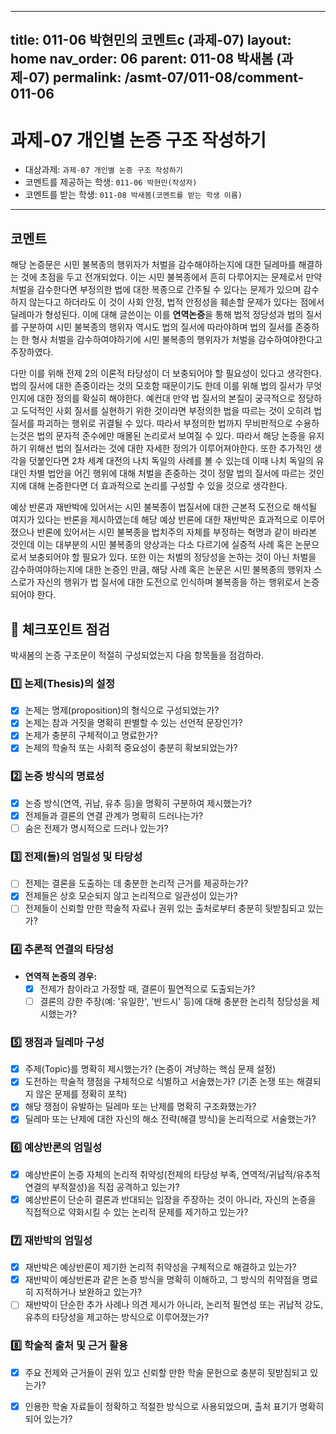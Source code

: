 
---
title: 011-06 박현민의 코멘트c (과제-07) 
layout: home
nav_order: 06
parent: 011-08 박새봄 (과제-07)
permalink: /asmt-07/011-08/comment-011-06
---

# 과제-07 개인별 논증 구조 작성하기

- 대상과제: `과제-07 개인별 논증 구조 작성하기`
- 코멘트를 제공하는 학생: `011-06 박현민(작성자)` 
- 코멘트를 받는 학생: `011-08 박새봄(코멘트를 받는 학생 이름)` 

---

## 코멘트

해당 논증문은 시민 불복종의 행위자가 처벌을 감수해야하는지에 대한 딜레마를 해결하는 것에 초점을 두고 전개되었다. 이는 시민 불복종에서 흔히 다루어지는 문제로서 만약 처벌을 감수한다면 부정의한 법에 대한 복종으로 간주될 수 있다는 문제가 있으며 감수하지 않는다고 하더라도 이 것이 사회 안정, 법적 안정성을 훼손할 문제가 있다는 점에서 딜레마가 형성된다. 이에 대해 글쓴이는 이를 **연역논증**을 통해 법적 정당성과 법의 질서를 구분하여 시민 불복종의 행위자 역시도 법의 질서에 따라야하며 법의 질서를 존중하는 한 형사 처벌을 감수하여야하기에 시민 불복종의 행위자가 처벌을 감수하여야한다고 주장하였다. 

다만 이를 위해 전제 2의 이론적 타당성이 더 보충되어야 할 필요성이 있다고 생각한다. 법의 질서에 대한 존중이라는 것의 모호함 때문이기도 한데 이를 위해 법의 질서가 무엇인지에 대한 정의를 확실히 해야한다. 예컨대 만약 법 질서의 본질이 궁극적으로 정당하고 도덕적인 사회 질서를 실현하기 위한 것이라면 부정의한 법을 따르는 것이 오히려 법 질서를 파괴하는 행위로 귀결될 수 있다. 따라서 부정의한 법까지 무비판적으로 수용하는것은 법의 문자적 준수에만 매몰된 논리로서 보여질 수 있다. 따라서 해당 논증을 유지하기 위해선 법의 질서라는 것에 대한 자세한 정의가 이루어져야한다. 
또한 추가적인 생각을 덧붙인다면 2차 세계 대전의 나치 독일의 사례를 볼 수 있는데 이때 나치 독일의 유대인 차별 법안을 어긴 행위에 대해 처벌을 존중하는 것이 정말 법의 질서에 따르는 것인지에 대해 논증한다면 더 효과적으로 논리를 구성할 수 있을 것으로 생각한다. 

예상 반론과 재반박에 있어서는 시민 불복종이 법질서에 대한 근본적 도전으로 해석될 여지가 있다는 반론을 제시하였는데 해당 예상 반론에 대한 재반박은 효과적으로 이루어졌으나 반론에 있어서는 시민 불복종을 법치주의 자체를 부정하는 혁명과 같이 바라본 것인데 이는 대부분의 시민 불복종의 양상과는 다소 다르기에 실증적 사례 혹은 논문으로서 보충되어야 할 필요가 있다. 또한 이는 처벌의 정당성을 논하는 것이 아닌 처벌을 감수하여야하는지에 대한 논증인 만큼, 해당 사례 혹은 논문은 시민 불복종의 행위자 스스로가 자신의 행위가 법 질서에 대한 도전으로 인식하며 불복종을 하는 행위로서 논증되어야 한다. 

## 📌 체크포인트 점검

박새봄의 논증 구조문이 적절히 구성되었는지 다음 항목들을 점검하라.

### 1️⃣ **논제(Thesis)의 설정**
- [x] 논제는 명제(proposition)의 형식으로 구성되었는가?
- [x] 논제는 참과 거짓을 명확히 판별할 수 있는 선언적 문장인가?
- [x] 논제가 충분히 구체적이고 명료한가?
- [x] 논제의 학술적 또는 사회적 중요성이 충분히 확보되었는가?

### 2️⃣ **논증 방식의 명료성**
- [x] 논증 방식(연역, 귀납, 유추 등)을 명확히 구분하여 제시했는가?
- [x] 전제들과 결론의 연결 관계가 명확히 드러나는가?
- [ ] 숨은 전제가 명시적으로 드러나 있는가?

### 3️⃣ **전제(들)의 엄밀성 및 타당성**
- [ ] 전제는 결론을 도출하는 데 충분한 논리적 근거를 제공하는가?
- [x] 전제들은 상호 모순되지 않고 논리적으로 일관성이 있는가?
- [ ] 전제들이 신뢰할 만한 학술적 자료나 권위 있는 출처로부터 충분히 뒷받침되고 있는가?

### 4️⃣ **추론적 연결의 타당성**
- **연역적 논증의 경우:**
  - [x] 전제가 참이라고 가정할 때, 결론이 필연적으로 도출되는가?
  - [ ] 결론의 강한 주장(예: '유일한', '반드시' 등)에 대해 충분한 논리적 정당성을 제시했는가?

### 5️⃣ **쟁점과 딜레마 구성**
- [x] 주제(Topic)를 명확히 제시했는가? (논증이 겨냥하는 핵심 문제 설정)
- [x] 도전하는 학술적 쟁점을 구체적으로 식별하고 서술했는가? (기존 논쟁 또는 해결되지 않은 문제를 정확히 포착)
- [x] 해당 쟁점이 유발하는 딜레마 또는 난제를 명확히 구조화했는가?
- [x] 딜레마 또는 난제에 대한 자신의 해소 전략(해결 방식)을 논리적으로 서술했는가?

### 6️⃣ **예상반론의 엄밀성**
- [x] 예상반론이 논증 자체의 논리적 취약성(전제의 타당성 부족, 연역적/귀납적/유추적 연결의 부적절성)을 직접 공격하고 있는가?
- [x] 예상반론이 단순히 결론과 반대되는 입장을 주장하는 것이 아니라, 자신의 논증을 직접적으로 약화시킬 수 있는 논리적 문제를 제기하고 있는가?

### 7️⃣ **재반박의 엄밀성**
- [x] 재반박은 예상반론이 제기한 논리적 취약성을 구체적으로 해결하고 있는가?
- [x] 재반박이 예상반론과 같은 논증 방식을 명확히 이해하고, 그 방식의 취약점을 명료히 지적하거나 보완하고 있는가?
- [ ] 재반박이 단순한 추가 사례나 의견 제시가 아니라, 논리적 필연성 또는 귀납적 강도, 유추의 타당성을 제고하는 방식으로 이루어졌는가?

### 8️⃣ **학술적 출처 및 근거 활용**
- [x] 주요 전제와 근거들이 권위 있고 신뢰할 만한 학술 문헌으로 충분히 뒷받침되고 있는가?
- [x] 인용한 학술 자료들이 정확하고 적절한 방식으로 사용되었으며, 출처 표기가 명확히 되어 있는가?

